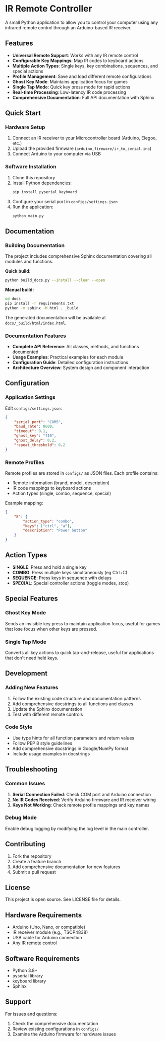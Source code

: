# IR Remote Controller

A small Python application to allow you to control your computer using any infrared remote control through an Arduino-based IR receiver.

## Features

- **Universal Remote Support**: Works with any IR remote control
- **Configurable Key Mappings**: Map IR codes to keyboard actions
- **Multiple Action Types**: Single keys, key combinations, sequences, and special actions
- **Profile Management**: Save and load different remote configurations
- **Ghost Key Mode**: Maintains application focus for games
- **Single Tap Mode**: Quick key press mode for rapid actions
- **Real-time Processing**: Low-latency IR code processing
- **Comprehensive Documentation**: Full API documentation with Sphinx

## Quick Start

### Hardware Setup

1. Connect an IR receiver to your Microcontroller board (Arduino, Elegoo, etc.)
2. Upload the provided firmware (`arduino_firmware/ir_to_serial.ino`)
3. Connect Arduino to your computer via USB

### Software Installation

1. Clone this repository
2. Install Python dependencies:
   ```bash
   pip install pyserial keyboard
   ```
3. Configure your serial port in `configs/settings.json`
4. Run the application:
   ```bash
   python main.py
   ```

## Documentation

### Building Documentation

The project includes comprehensive Sphinx documentation covering all modules and functions.

**Quick build:**
```bash
python build_docs.py --install --clean --open
```

**Manual build:**
```bash
cd docs
pip install -r requirements.txt
python -m sphinx -M html . _build
```

The generated documentation will be available at `docs/_build/html/index.html`.

### Documentation Features

- **Complete API Reference**: All classes, methods, and functions documented
- **Usage Examples**: Practical examples for each module
- **Configuration Guide**: Detailed configuration instructions
- **Architecture Overview**: System design and component interaction

## Configuration

### Application Settings

Edit `configs/settings.json`:

```json
{
    "serial_port": "COM5",
    "baud_rate": 9600,
    "timeout": 0.1,
    "ghost_key": "f10",
    "ghost_delay": 0.2,
    "repeat_threshold": 0.2
}
```

### Remote Profiles

Remote profiles are stored in `configs/` as JSON files. Each profile contains:

- Remote information (brand, model, description)
- IR code mappings to keyboard actions
- Action types (single, combo, sequence, special)

Example mapping:
```json
{
    "8": {
        "action_type": "combo",
        "keys": ["ctrl", "a"],
        "description": "Power button"
    }
}
```

## Action Types

- **SINGLE**: Press and hold a single key
- **COMBO**: Press multiple keys simultaneously (eg Ctrl+C)
- **SEQUENCE**: Press keys in sequence with delays
- **SPECIAL**: Special controller actions (toggle modes, stop)

## Special Features

### Ghost Key Mode
Sends an invisible key press to maintain application focus, useful for games that lose focus when other keys are pressed.

### Single Tap Mode
Converts all key actions to quick tap-and-release, useful for applications that don't need held keys.

## Development

### Adding New Features

1. Follow the existing code structure and documentation patterns
2. Add comprehensive docstrings to all functions and classes
3. Update the Sphinx documentation
4. Test with different remote controls

### Code Style

- Use type hints for all function parameters and return values
- Follow PEP 8 style guidelines
- Add comprehensive docstrings in Google/NumPy format
- Include usage examples in docstrings

## Troubleshooting

### Common Issues

1. **Serial Connection Failed**: Check COM port and Arduino connection
2. **No IR Codes Received**: Verify Arduino firmware and IR receiver wiring
3. **Keys Not Working**: Check remote profile mappings and key names

### Debug Mode

Enable debug logging by modifying the log level in the main controller.

## Contributing

1. Fork the repository
2. Create a feature branch
3. Add comprehensive documentation for new features
4. Submit a pull request

## License

This project is open source. See LICENSE file for details.

## Hardware Requirements

- Arduino (Uno, Nano, or compatible)
- IR receiver module (e.g., TSOP4838)
- USB cable for Arduino connection
- Any IR remote control

## Software Requirements

- Python 3.8+
- pyserial library
- keyboard library
- Sphinx

## Support

For issues and questions:
1. Check the comprehensive documentation
2. Review existing configurations in `configs/`
3. Examine the Arduino firmware for hardware issues